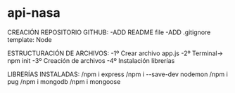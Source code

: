 # api-nasa

CREACIÓN REPOSITORIO GITHUB:
    -ADD README file
    -ADD .gitignore template: Node

ESTRUCTURACIÓN DE ARCHIVOS:
    -1º Crear archivo app.js
    -2º Terminal-> npm init
    -3º Creación de archivos
    -4º Instalación librerías

LIBRERÍAS INSTALADAS:
    /npm i express
    /npm i --save-dev nodemon
    /npm i pug
    /npm i mongodb
    /npm i mongoose


